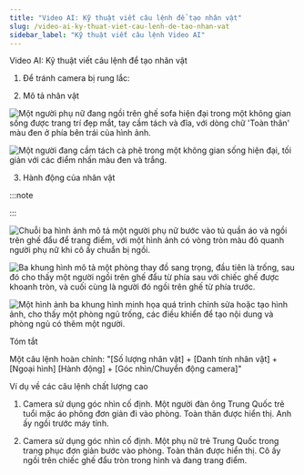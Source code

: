 ```yaml
---
title: "Video AI: Kỹ thuật viết câu lệnh để tạo nhân vật"
slug: /video-ai-ky-thuat-viet-cau-lenh-de-tao-nhan-vat
sidebar_label: "Kỹ thuật viết câu lệnh Video AI"
---
```


Video AI: Kỹ thuật viết câu lệnh để tạo nhân vật

1. Để tránh camera bị rung lắc:

2. Mô tả nhân vật

![Một người phụ nữ đang ngồi trên ghế sofa hiện đại trong một không gian sống được trang trí đẹp mắt, tay cầm tách và đĩa, với dòng chữ 'Toàn thân' màu đen ở phía bên trái của hình ảnh.](https://storage.googleapis.com/jegavn_kb/images/037eb743-017d-4b03-a91f-e16c7f2ff58d.png)

![Một người đang cầm tách cà phê trong một không gian sống hiện đại, tối giản với các điểm nhấn màu đen và trắng.](https://storage.googleapis.com/jegavn_kb/images/236aa9f6-c12c-4d6d-be51-b95a2a6734e0.png)

3. Hành động của nhân vật

:::note

:::

![Chuỗi ba hình ảnh mô tả một người phụ nữ bước vào tủ quần áo và ngồi trên ghế đẩu để trang điểm, với một hình ảnh có vòng tròn màu đỏ quanh người phụ nữ khi cô ấy chuẩn bị ngồi.](https://storage.googleapis.com/jegavn_kb/images/ed67d35d-2fa9-463f-a1bb-b0100d27b30d.png)

![Ba khung hình mô tả một phòng thay đồ sang trọng, đầu tiên là trống, sau đó cho thấy một người ngồi trên ghế đẩu từ phía sau với chiếc ghế được khoanh tròn, và cuối cùng là người đó ngồi trên ghế từ phía trước.](https://storage.googleapis.com/jegavn_kb/images/baaac1bf-1e95-40a1-a9b5-514002db9d2a.png)

![Một hình ảnh ba khung hình minh họa quá trình chỉnh sửa hoặc tạo hình ảnh, cho thấy một phòng ngủ trống, các điều khiển để tạo nội dung và phòng ngủ có thêm một người.](https://storage.googleapis.com/jegavn_kb/images/86bdd317-fbbc-47fa-83f3-659492032e66.png)

Tóm tắt

Một câu lệnh hoàn chỉnh: "[Số lượng nhân vật] + [Danh tính nhân vật] + [Ngoại hình] [Hành động] + [Góc nhìn/Chuyển động camera]"

Ví dụ về các câu lệnh chất lượng cao

1. Camera sử dụng góc nhìn cố định. Một người đàn ông Trung Quốc trẻ tuổi mặc áo phông đơn giản đi vào phòng. Toàn thân được hiển thị. Anh ấy ngồi trước máy tính.

2. Camera sử dụng góc nhìn cố định. Một phụ nữ trẻ Trung Quốc trong trang phục đơn giản bước vào phòng. Toàn thân được hiển thị. Cô ấy ngồi trên chiếc ghế đẩu tròn trong hình và đang trang điểm.